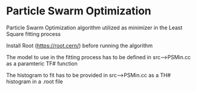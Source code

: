 # Particle Swarm Optimization 
Particle Swarm Optimization algorithm utilized as minimizer in the Least Square fitting process

Install Root (https://root.cern/) before running the algorithm

The model to use in the fitting process has to be defined in src-->PSMin.cc as a paramteric TF# function

The histogram to fit has to be provided in src-->PSMin.cc as a TH# histogram in a .root file
